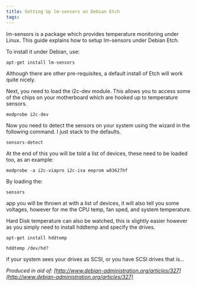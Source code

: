 ```yaml
---
title: Setting Up lm-sensors on Debian Etch
tags: 
---
```


lm-sensors is a package which provides temperature monitoring under Linux. This guide explains how to setup lm-sensors under Debian Etch.

To install it under Debian, use:

	apt-get install lm-sensors

Although there are other pre-requisites, a default install of Etch will work quite nicely.

Next, you need to load the i2c-dev module. This allows you to access some of the chips on your motherboard which are hooked up to temperature sensors.

	modprobe i2c-dev

Now you need to detect the sensors on your system using the wizard in the following command. I just stack to the defaults.

	sensors-detect

At the end of this you will be told a list of devices, these need to be loaded too, as an example:

	modprobe -a i2c-viapro i2c-isa eeprom w83627hf

By loading the:

	sensors

app you will be thrown at with a list of devices, it will also tell you some voltages, however for me the CPU temp, fan sped, and system temperature.

Hard Disk temperature can also be watched, this is slightly easier however as you simply need to install hddtemp and specify the drives.

	apt-get install hddtemp

	hddtemp /dev/hd?

if your system sees your drives as SCSI, or you have SCSI drives that is...

_Produced in aid of: [http://www.debian-administration.org/articles/327](http://www.debian-administration.org/articles/327)_

